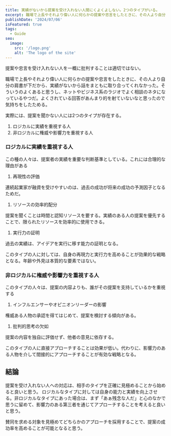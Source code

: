 ```yaml
---
title: 実績がないから提案を受け入れない人間にくよくよしない。2つのタイプがいる。
excerpt: 職場で上長やそれより偉い人に何らかの提案や忠言をしたときに、その人より自分の肩書が下だから、実績がないから話をまともに取り合ってくれなかった。そういうのよくあると思うし、ネットやビジネス系のラジオでよく相談のネタになっているやつだ。よくされている回答があんまり的を射ていないなと思ったので気持ちをしたためる。
publishDate: '2024/07/06'
isFeatured: true
tags:
  - Guide
seo:
  image:
    src: '/logo.png'
    alt: 'The logo of the site'
---
```


提案や忠言を受け入れない人を一概に批判することは適切ではない。

職場で上長やそれより偉い人に何らかの提案や忠言をしたときに、その人より自分の肩書が下だから、実績がないから話をまともに取り合ってくれなかった。そういうのよくあると思うし、ネットやビジネス系のラジオでよく相談のネタになっているやつだ。よくされている回答があんまり的を射ていないなと思ったので気持ちをしたためる。

実際には、提案を聞かない人には2つのタイプが存在する。

1. ロジカルに実績を重視する人
1. 非ロジカルに権威や影響力を重視する人

### ロジカルに実績を重視する人
この種の人々は、提案者の実績を重要な判断基準としている。これには合理的な理由がある

1. 再現性の評価

  連続起業家が融資を受けやすいのは、過去の成功が将来の成功の予測因子となるためだ。
1. リソースの効率的配分

  提案を聞くことは時間と認知リソースを要する。実績のある人の提案を優先することで、限られたリソースを効率的に使用できる。
1. 実行力の証明

  過去の実績は、アイデアを実行に移す能力の証明となる。

このタイプの人に対しては、自身の再現力と実行力を高めることが効果的な戦略となる。年齢や外見は本質的な要素ではない。

### 非ロジカルに権威や影響力を重視する人
このタイプの人々は、提案の内容よりも、誰がその提案を支持しているかを重視する
1. インフルエンサーやオピニオンリーダーの影響

  権威ある人物の承認を得てはじめて、提案を検討する傾向がある。
1. 批判的思考の欠如

  提案の内容を独自に評価せず、他者の意見に依存する。

このタイプの人に直接アプローチすることは効果が低い。代わりに、影響力のある人物を介して間接的にアプローチすることが有効な戦略となる。

## 結論
提案を受け入れない人への対応は、相手のタイプを正確に見極めることから始めると良いと思う。
ロジカルなタイプに対しては自身の能力と実績を向上させる。非ロジカルなタイプにあった場合は、まず「あぁ残念な人だ」と心のなかで思うに留めて、影響力のある第三者を通じてアプローチすることを考えると良いと思う。

賛同を求める対象を見極めてどちらかのアプローチを採用することで、提案の成功率を高めることが可能となると思う。